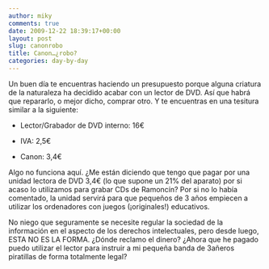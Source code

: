 ```yaml
---
author: miky
comments: true
date: 2009-12-22 18:39:17+00:00
layout: post
slug: canonrobo
title: Canon…¿robo?
categories: day-by-day
---
```


Un buen día te encuentras haciendo un presupuesto porque alguna criatura de la naturaleza ha decidido acabar con un lector de DVD. Así que habrá que repararlo, o mejor dicho, comprar otro. Y te encuentras en una tesitura similar a la siguiente:

 

  
  * Lector/Grabador de DVD interno: 16€
   
  * IVA: 2,5€
   
  * Canon: 3,4€
 

Algo no funciona aquí. ¿Me están diciendo que tengo que pagar por una unidad lectora de DVD 3,4€ (lo que supone un 21% del aparato) por si acaso lo utilizamos para grabar CDs de Ramoncín? Por si no lo había comentado, la unidad servirá para que pequeños de 3 años empiecen a utilizar los ordenadores con juegos (¡originales!) educativos.

 

No niego que seguramente se necesite regular la sociedad de la información en el aspecto de los derechos intelectuales, pero desde luego, ESTA NO ES LA FORMA. ¿Dónde reclamo el dinero? ¿Ahora que he pagado puedo utilizar el lector para instruir a mi pequeña banda de 3añeros piratillas de forma totalmente legal?
